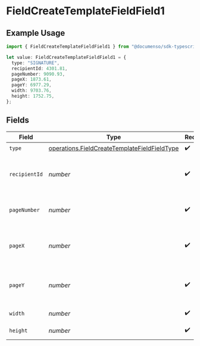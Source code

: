 # FieldCreateTemplateFieldField1

## Example Usage

```typescript
import { FieldCreateTemplateFieldField1 } from "@documenso/sdk-typescript/models/operations";

let value: FieldCreateTemplateFieldField1 = {
  type: "SIGNATURE",
  recipientId: 4301.81,
  pageNumber: 9090.93,
  pageX: 1873.61,
  pageY: 6977.29,
  width: 9703.76,
  height: 1752.75,
};
```

## Fields

| Field                                                                                                        | Type                                                                                                         | Required                                                                                                     | Description                                                                                                  |
| ------------------------------------------------------------------------------------------------------------ | ------------------------------------------------------------------------------------------------------------ | ------------------------------------------------------------------------------------------------------------ | ------------------------------------------------------------------------------------------------------------ |
| `type`                                                                                                       | [operations.FieldCreateTemplateFieldFieldType](../../models/operations/fieldcreatetemplatefieldfieldtype.md) | :heavy_check_mark:                                                                                           | N/A                                                                                                          |
| `recipientId`                                                                                                | *number*                                                                                                     | :heavy_check_mark:                                                                                           | The ID of the recipient to create the field for.                                                             |
| `pageNumber`                                                                                                 | *number*                                                                                                     | :heavy_check_mark:                                                                                           | The page number the field will be on.                                                                        |
| `pageX`                                                                                                      | *number*                                                                                                     | :heavy_check_mark:                                                                                           | The X coordinate of where the field will be placed.                                                          |
| `pageY`                                                                                                      | *number*                                                                                                     | :heavy_check_mark:                                                                                           | The Y coordinate of where the field will be placed.                                                          |
| `width`                                                                                                      | *number*                                                                                                     | :heavy_check_mark:                                                                                           | The width of the field.                                                                                      |
| `height`                                                                                                     | *number*                                                                                                     | :heavy_check_mark:                                                                                           | The height of the field.                                                                                     |